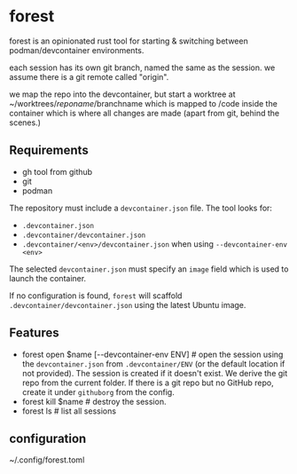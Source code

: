 # forest

forest is an opinionated rust tool for starting & switching between podman/devcontainer environments.

each session has its own git branch, named the same as the session.
we assume there is a git remote called "origin".

we map the repo into the devcontainer, but start a worktree at ~/worktrees/$reponame/$branchname which is mapped to  /code inside the container which is where all changes are made
(apart from git, behind the scenes.)

## Requirements
- gh tool from github
- git
- podman

The repository must include a `devcontainer.json` file. The tool looks for:

* `.devcontainer.json`
* `.devcontainer/devcontainer.json`
* `.devcontainer/<env>/devcontainer.json` when using `--devcontainer-env <env>`

The selected `devcontainer.json` must specify an `image` field which is used
to launch the container.

If no configuration is found, `forest` will scaffold `.devcontainer/devcontainer.json`
using the latest Ubuntu image.

## Features
- forest open $name [--devcontainer-env ENV] # open the session using the
  `devcontainer.json` from `.devcontainer/ENV` (or the default location if not
  provided). The session is created if it doesn't exist. We derive the git repo
  from the current folder. If there is a git repo but no GitHub repo, create it
  under `githuborg` from the config.
- forest kill $name # destroy the session.
- forest ls # list all sessions

## configuration

~/.config/forest.toml

